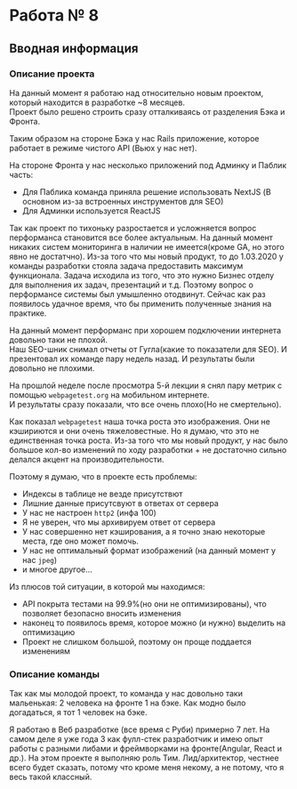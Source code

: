 # Работа № 8  

## Вводная информация

### Описание проекта 

На данный момент я работаю над относительно новым проектом, который находится в разработке ~8 месяцев.  
Проект было решено строить сразу отталкиваясь от разделения Бэка и Фронта. 

Таким образом на стороне Бэка у нас Rails приложение, которое работает в режиме чистого API (Вьюх у нас нет).

На стороне Фронта у нас несколько приложений под Админку и Паблик часть:
- Для Паблика команда приняла решение использовать NextJS (В основном из-за встроенных инструментов для SEO)
- Для Админки используется ReactJS 

Так как проект по тихоньку разростается и усложняется вопрос перформанса становится все более актуальным. 
На данный момент никаких систем мониторинга в наличии не имеется(кроме GA, но этого явно не достатчно). 
Из-за того что мы новый продукт, то до 1.03.2020 у команды разработки стояла задача предоставить максимум функционала. 
Задача исходила из того, что это нужно Бизнес отделу для выполнения их задач, презентаций и т.д. Поэтому вопрос о перформансе системы был умышленно отодвинут.
Сейчас как раз появилось удачное время, что бы применить полученные знания на практике.
 
На данный момент перформанс при хорошем подключении интернета довольно таки не плохой.  
Наш SEO-шник снимал отчеты от Гугла(какие то показатели для SEO). И презентовал их команде пару недель назад. 
И результаты были довольно не плохими. 

На прошлой неделе после просмотра 5-й лекции я снял пару метрик с помощью `webpagetest.org` на мобильном интернете.   
И результаты сразу показали, что все очень плохо(Но не смертельно).

Как показал `webpagetest` наша точка роста это изображения. Они не кэшириются и они очень тяжеловестные. 
Но я думаю, что это не единственная точка роста. Из-за того что мы новый продукт, у нас было большое кол-во изменений по ходу разработки + не достаточно сильно делался акцент на производительности. 

Поэтому я думаю, что в проекте есть проблемы:  
- Индексы в таблице не везде присутствют
- Лишние данные присутсвуют в ответах от сервера
- У нас не настроен `http2` (инфа 100)
- Я не уверен, что мы архивируем ответ от сервера 
- У нас совершенно нет кэширования, а я точно знаю некоторые места, где оно может помочь.
- У нас не оптимальный формат изображений (на данный момент у нас `jpeg`)
- и многое другое... 

Из плюсов той ситуации, в которой мы находимся: 
- API покрыта тестами на 99.9%(но они не оптимизированы), что позволяет безопасно вносить изменения
- наконец то появилось время, которое можно (и нужно) выделить на оптимизацию
- Проект не слишком большой, поэтому он проще поддается изменениям

### Описание команды

Так как мы молодой проект, то команда у нас довольно таки мальенькая: 2 человека на фронте 1 на бэке. 
Как модно было догадаться, я тот 1 человек на бэке. 

Я работаю в Веб разработке (все время с Руби) примерно 7 лет. На самом деле я уже года 3 как фулл-стек разработчик и имею опыт 
работы с разными либами и фреймворками на фронте(Angular, React и др.).
На этом проекте я выполняю роль Тим. Лид/архитектор, честнее всего будет сказать, потому что кроме меня некому, а не потому, что я весь такой классный.


 
